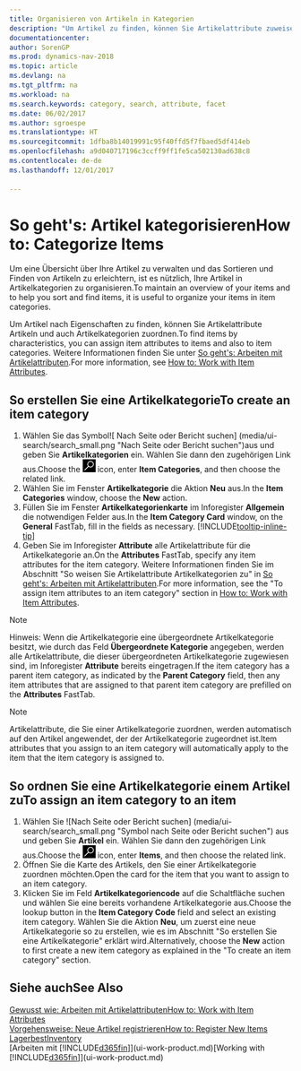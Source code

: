 ```yaml
---
title: Organisieren von Artikeln in Kategorien
description: "Um Artikel zu finden, können Sie Artikelattribute zuweisen und Artikel nach den definierten Kategorien organisieren."
documentationcenter: 
author: SorenGP
ms.prod: dynamics-nav-2018
ms.topic: article
ms.devlang: na
ms.tgt_pltfrm: na
ms.workload: na
ms.search.keywords: category, search, attribute, facet
ms.date: 06/02/2017
ms.author: sgroespe
ms.translationtype: HT
ms.sourcegitcommit: 1dfba8b14019991c95f40ffd5f7fbaed5df414eb
ms.openlocfilehash: a9d040717196c3ccff9ff1fe5ca502130ad638c8
ms.contentlocale: de-de
ms.lasthandoff: 12/01/2017

---
```

# <a name="how-to-categorize-items"></a><span data-ttu-id="a5dc3-103">So geht's: Artikel kategorisieren</span><span class="sxs-lookup"><span data-stu-id="a5dc3-103">How to: Categorize Items</span></span>
<span data-ttu-id="a5dc3-104">Um eine Übersicht über Ihre Artikel zu verwalten und das Sortieren und Finden von Artikeln zu erleichtern, ist es nützlich, Ihre Artikel in Artikelkategorien zu organisieren.</span><span class="sxs-lookup"><span data-stu-id="a5dc3-104">To maintain an overview of your items and to help you sort and find items, it is useful to organize your items in item categories.</span></span>

<span data-ttu-id="a5dc3-105">Um Artikel nach Eigenschaften zu finden, können Sie Artikelattribute Artikeln und auch Artikelkategorien zuordnen.</span><span class="sxs-lookup"><span data-stu-id="a5dc3-105">To find items by characteristics, you can assign item attributes to items and also to item categories.</span></span> <span data-ttu-id="a5dc3-106">Weitere Informationen finden Sie unter [So geht's: Arbeiten mit Artikelattributen](inventory-how-work-item-attributes.md).</span><span class="sxs-lookup"><span data-stu-id="a5dc3-106">For more information, see [How to: Work with Item Attributes](inventory-how-work-item-attributes.md).</span></span>

## <a name="to-create-an-item-category"></a><span data-ttu-id="a5dc3-107">So erstellen Sie eine Artikelkategorie</span><span class="sxs-lookup"><span data-stu-id="a5dc3-107">To create an item category</span></span>
1. <span data-ttu-id="a5dc3-108">Wählen Sie das Symbol![ Nach Seite oder Bericht suchen] (media/ui-search/search_small.png "Nach Seite oder Bericht suchen")aus und geben Sie **Artikelkategorien** ein. Wählen Sie dann den zugehörigen Link aus.</span><span class="sxs-lookup"><span data-stu-id="a5dc3-108">Choose the ![Search for Page or Report](media/ui-search/search_small.png "Search for Page or Report icon") icon, enter **Item Categories**, and then choose the related link.</span></span>
2. <span data-ttu-id="a5dc3-109">Wählen Sie im Fenster **Artikelkategorie** die Aktion **Neu** aus.</span><span class="sxs-lookup"><span data-stu-id="a5dc3-109">In the **Item Categories** window, choose the **New** action.</span></span>
3. <span data-ttu-id="a5dc3-110">Füllen Sie im Fenster **Artikelkategorienkarte** im Inforegister **Allgemein** die notwendigen Felder aus.</span><span class="sxs-lookup"><span data-stu-id="a5dc3-110">In the **Item Category Card** window, on the **General** FastTab, fill in the fields as necessary.</span></span> [!INCLUDE[tooltip-inline-tip](includes/tooltip-inline-tip_md.md)]
4. <span data-ttu-id="a5dc3-111">Geben Sie im Inforegister **Attribute** alle Artikelattribute für die Artikelkategorie an.</span><span class="sxs-lookup"><span data-stu-id="a5dc3-111">On the **Attributes** FastTab, specify any item attributes for the item category.</span></span> <span data-ttu-id="a5dc3-112">Weitere Informationen finden Sie im Abschnitt "So weisen Sie Artikelattribute Artikelkategorien zu" in [So geht's: Arbeiten mit Artikelattributen](inventory-how-work-item-attributes.md).</span><span class="sxs-lookup"><span data-stu-id="a5dc3-112">For more information, see the "To assign item attributes to an item category" section in [How to: Work with Item Attributes](inventory-how-work-item-attributes.md).</span></span>

> [!NOTE]  
>   <span data-ttu-id="a5dc3-113">Hinweis: Wenn die Artikelkategorie eine übergeordnete Artikelkategorie besitzt, wie durch das Feld **Übergeordnete Kategorie** angegeben, werden alle Artikelattribute, die dieser übergeordneten Artikelkategorie zugewiesen sind, im Inforegister **Attribute** bereits eingetragen.</span><span class="sxs-lookup"><span data-stu-id="a5dc3-113">If the item category has a parent item category, as indicated by the **Parent Category** field, then any item attributes that are assigned to that parent item category are prefilled on the **Attributes** FastTab.</span></span>

> [!NOTE]  
>   <span data-ttu-id="a5dc3-114">Artikelattribute, die Sie einer Artikelkategorie zuordnen, werden automatisch auf den Artikel angewendet, der der Artikelkategorie zugeordnet ist.</span><span class="sxs-lookup"><span data-stu-id="a5dc3-114">Item attributes that you assign to an item category will automatically apply to the item that the item category is assigned to.</span></span>

## <a name="to-assign-an-item-category-to-an-item"></a><span data-ttu-id="a5dc3-115">So ordnen Sie eine Artikelkategorie einem Artikel zu</span><span class="sxs-lookup"><span data-stu-id="a5dc3-115">To assign an item category to an item</span></span>
1. <span data-ttu-id="a5dc3-116">Wählen Sie ![Nach Seite oder Bericht suchen] (media/ui-search/search_small.png "Symbol nach Seite oder Bericht suchen") aus und geben Sie **Artikel** ein. Wählen Sie dann den zugehörigen Link aus.</span><span class="sxs-lookup"><span data-stu-id="a5dc3-116">Choose the ![Search for Page or Report](media/ui-search/search_small.png "Search for Page or Report icon") icon, enter **Items**, and then choose the related link.</span></span>
2. <span data-ttu-id="a5dc3-117">Öffnen Sie die Karte des Artikels, den Sie einer Artikelkategorie zuordnen möchten.</span><span class="sxs-lookup"><span data-stu-id="a5dc3-117">Open the card for the item that you want to assign to an item category.</span></span>
3. <span data-ttu-id="a5dc3-118">Klicken Sie im Feld **Artikelkategoriencode** auf die Schaltfläche suchen und wählen Sie eine bereits vorhandene Artikelkategorie aus.</span><span class="sxs-lookup"><span data-stu-id="a5dc3-118">Choose the lookup button in the **Item Category Code** field and select an existing item category.</span></span> <span data-ttu-id="a5dc3-119">Wählen Sie die Aktion **Neu**, um zuerst eine neue Artikelkategorie so zu erstellen, wie es im Abschnitt "So erstellen Sie eine Artikelkategorie" erklärt wird.</span><span class="sxs-lookup"><span data-stu-id="a5dc3-119">Alternatively, choose the **New** action to first create a new item category as explained in the "To create an item category" section.</span></span>

## <a name="see-also"></a><span data-ttu-id="a5dc3-120">Siehe auch</span><span class="sxs-lookup"><span data-stu-id="a5dc3-120">See Also</span></span>
[<span data-ttu-id="a5dc3-121">Gewusst wie: Arbeiten mit Artikelattributen</span><span class="sxs-lookup"><span data-stu-id="a5dc3-121">How to: Work with Item Attributes</span></span>](inventory-how-work-item-attributes.md)  
[<span data-ttu-id="a5dc3-122">Vorgehensweise: Neue Artikel registrieren</span><span class="sxs-lookup"><span data-stu-id="a5dc3-122">How to: Register New Items</span></span>](inventory-how-register-new-items.md)  
[<span data-ttu-id="a5dc3-123">Lagerbest</span><span class="sxs-lookup"><span data-stu-id="a5dc3-123">Inventory</span></span>](inventory-manage-inventory.md)  
<span data-ttu-id="a5dc3-124">[Arbeiten mit [!INCLUDE[d365fin](includes/d365fin_md.md)]](ui-work-product.md)</span><span class="sxs-lookup"><span data-stu-id="a5dc3-124">[Working with [!INCLUDE[d365fin](includes/d365fin_md.md)]](ui-work-product.md)</span></span>

